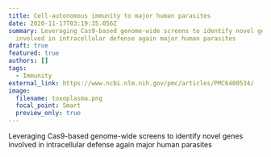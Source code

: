 ```yaml
---
title: Cell-autonomous immunity to major human parasites
date: 2020-11-17T03:19:35.056Z
summary: Leveraging Cas9-based genome-wide screens to identify novel genes
  involved in intracellular defense again major human parasites
draft: true
featured: true
authors: []
tags:
  - Immunity
external_link: https://www.ncbi.nlm.nih.gov/pmc/articles/PMC6400534/
image:
  filename: toxoplasma.png
  focal_point: Smart
  preview_only: true
---
```

Leveraging Cas9-based genome-wide screens to identify novel genes involved in intracellular defense again major human parasites